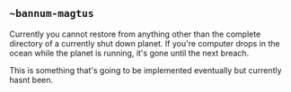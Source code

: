 ## `~bannum-magtus`
Currently you cannot restore from anything other than the complete directory of a currently shut down planet. If you're computer drops in the ocean while the planet is running, it's gone until the next breach.

This is something that's going to be implemented eventually but currently hasnt been.
